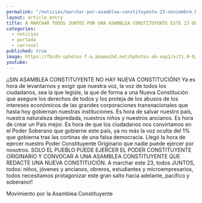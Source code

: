 ```yaml
---
permalink: "/noticias/marchar-por-asamblea-constituyente-23-noviembre.html"
layout: article_entry
title: A MARCHAR TODOS JUNTOS POR UNA ASAMBLEA CONSTITUYENTE ESTE 23 DE NOVIEMBRE 11AM, PZA ITALIA
categories: 
  - noticias
  - portada
  - carrusel
published: true
image: https://fbcdn-sphotos-f-a.akamaihd.net/hphotos-ak-xap1/v/t1.0-9/p320x320/10730840_10152814117951397_6263579253497085086_n.png?oh=64345838a7e358f3e5c976750606f65c&oe=54DFA914&__gda__=1424308399_7704a397571e61b51e6a0ed2f737c891
youtube: 
---
```

¡¡SIN ASAMBLEA CONSTITUYENTE NO HAY NUEVA CONSTITUCIÓN!!
Ya es hora de levantarnos y exigir que nuestra voz, la voz de todos los ciudadanos, sea la que legisle, la que de forma a una Nueva Constitución que asegure los derechos de todos y los proteja de los abusos de los intereses económicos de las grandes corporaciones transnacionales que hasta hoy gobiernan nuestras instituciones. Es hora de salvar nuestro país, nuestra naturaleza depredada, nuestros niños y nuestros ancianos. Es hora de crear un País mejor. Es hora de que los ciudadanos nos convirtamos en el Poder Soberano que gobierne este país, ya no más la voz oculta del 1% que gobierna tras las cortinas de una falsa democracia. Llegó la hora de ejercer nuestro Poder Constituyente Originario que nadie puede ejercer por nosotros. SOLO EL PUEBLO PUEDE EJERCER EL PODER CONSTITUYENTE ORIGINARIO Y CONVOCAR A UNA ASAMBLEA CONSTITUYENTE QUE REDACTE UNA NUEVA CONSTITUCIÓN.
A marchar este 23, todos JUNTOS, todos: niños, jóvenes y ancianos, obreros, estudiantes y microempresarios, todos necesitamos protagonizar este gran salto hacia adelante, pacífico y soberano!!

Movimiento por la Asamblea Constituyente
